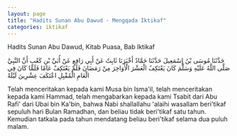 ```yaml
---
layout: page
title: "Hadits Sunan Abu Dawud - Mengqada Iktikaf"
categories: iktikaf
---
```


Hadits Sunan Abu Dawud, Kitab Puasa, Bab Iktikaf

<p class="arab">
حَدَّثَنَا مُوسَى بْنُ إِسْمَعِيلَ حَدَّثَنَا حَمَّادٌ أَخْبَرَنَا ثَابِتٌ عَنْ أَبِي رَافِعٍ عَنْ أُبَيِّ بْنِ كَعْبٍ أَنَّ النَّبِيَّ صَلَّى اللَّهُ عَلَيْهِ وَسَلَّمَ كَانَ يَعْتَكِفُ الْعَشْرَ الْأَوَاخِرَ مِنْ رَمَضَانَ فَلَمْ يَعْتَكِفْ عَامًا فَلَمَّا كَانَ فِي الْعَامِ الْمُقْبِلِ اعْتَكَفَ عِشْرِينَ لَيْلَةً
</p>

Telah menceritakan kepada kami Musa bin Isma'il, telah menceritakan kepada kami Hammad, telah mengabarkan kepada kami Tsabit dari Abu Rafi' dari Ubai bin Ka'bin, bahwa Nabi shallallahu 'alaihi wasallam beri'tikaf sepuluh hari Bulan Ramadhan, dan beliau tidak beri'tikaf satu tahun. Kemudian tatkala pada tahun mendatang beliau beri'tikaf selama dua puluh malam.

<!-- https://www.hadits.id/hadits/dawud/2107 -->